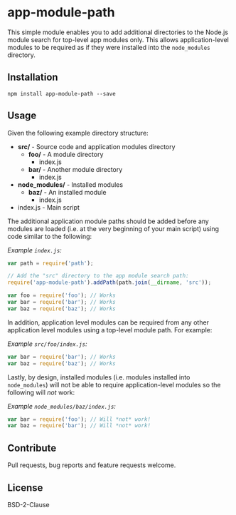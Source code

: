 app-module-path
=====================

This simple module enables you to add additional directories to the Node.js module search for top-level app modules only. This allows application-level modules to be required as if they were installed into the `node_modules` directory.

## Installation

`npm install app-module-path --save`

## Usage

Given the following example directory structure:

- **src/** - Source code and application modules directory
    - **foo/** - A module directory
        - index.js 
    - **bar/** - Another module directory
        - index.js
- **node_modules/** - Installed modules
    - **baz/** - An installed module
        - index.js
- index.js - Main script

The additional application module paths should be added before any modules are loaded (i.e. at the very beginning of your main script) using code similar to the following:

_Example `index.js`:_
```javascript
var path = require('path');

// Add the "src" directory to the app module search path:
require('app-module-path').addPath(path.join(__dirname, 'src'));

var foo = require('foo'); // Works
var bar = require('bar'); // Works
var baz = require('baz'); // Works
```

In addition, application level modules can be required from any other application level modules using a top-level module path. For example:

_Example `src/foo/index.js`:_
```javascript
var bar = require('bar'); // Works
var baz = require('baz'); // Works
```

Lastly, by design, installed modules (i.e. modules installed into `node_modules`) will not be able to require application-level modules so the following will _not_ work:

_Example `node_modules/baz/index.js`:_
```javascript
var bar = require('foo'); // Will *not* work!
var baz = require('bar'); // Will *not* work!
```

## Contribute
Pull requests, bug reports and feature requests welcome.

## License

BSD-2-Clause
